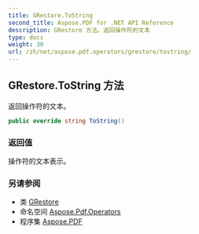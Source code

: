 ```yaml
---
title: GRestore.ToString
second_title: Aspose.PDF for .NET API Reference
description: GRestore 方法。返回操作符的文本
type: docs
weight: 30
url: /zh/net/aspose.pdf.operators/grestore/tostring/
---
```

## GRestore.ToString 方法

返回操作符的文本。

```csharp
public override string ToString()
```

### 返回值

操作符的文本表示。

### 另请参阅

* 类 [GRestore](../)
* 命名空间 [Aspose.Pdf.Operators](../../../aspose.pdf.operators/)
* 程序集 [Aspose.PDF](../../../)